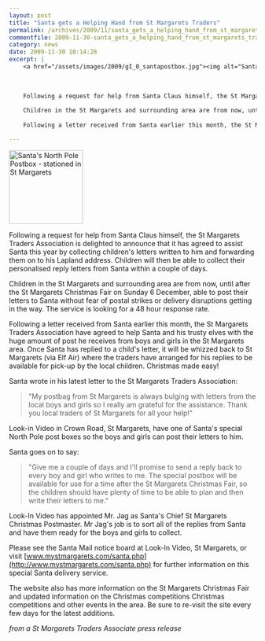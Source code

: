 ```yaml
---
layout: post
title: "Santa gets a Helping Hand from St Margarets Traders"
permalink: /archives/2009/11/santa_gets_a_helping_hand_from_st_margarets_trader.html
commentfile: 2009-11-30-santa_gets_a_helping_hand_from_st_margarets_trader
category: news
date: 2009-11-30 10:14:28
excerpt: |
    <a href="/assets/images/2009/gI_0_santapostbox.jpg"><img alt="Santa's North Pole Postbox - stationed in St Margarets" src="/assets/images/2009/gI_0_santapostbox-thumb.jpg" width="150" height="150" class="photo right" /></a>
    
    
    
    Following a request for help from Santa Claus himself, the St Margarets Traders Association is delighted to announce that it has agreed to assist Santa this year by collecting children's letters written to him and forwarding them on to his Lapland address. Children will then be able to collect their personalised reply letters from Santa within a couple of days.
    
    Children in the St Margarets and surrounding area are from now, until after the St Margarets Christmas Fair on Sunday 6 December, able to post their letters to Santa without fear of postal strikes or delivery disruptions getting in the way. The service is looking for a 48 hour response rate.
    
    Following a letter received from Santa earlier this month, the St Margarets Traders Association have agreed to help Santa and his trusty elves with the huge amount of post he receives from boys and girls in the St Margarets area. Once Santa has replied to a child's letter, it will be whizzed back to St Margarets (via Elf Air) where the traders have arranged for his replies to be available for pick-up by the local children. Christmas made easy!

---
```


<a href="/assets/images/2009/gI_0_santapostbox.jpg"><img alt="Santa's North Pole Postbox - stationed in St Margarets" src="/assets/images/2009/gI_0_santapostbox-thumb.jpg" width="150" height="150" class="photo right" /></a>

Following a request for help from Santa Claus himself, the St Margarets Traders Association is delighted to announce that it has agreed to assist Santa this year by collecting children's letters written to him and forwarding them on to his Lapland address. Children will then be able to collect their personalised reply letters from Santa within a couple of days.

Children in the St Margarets and surrounding area are from now, until after the St Margarets Christmas Fair on Sunday 6 December, able to post their letters to Santa without fear of postal strikes or delivery disruptions getting in the way. The service is looking for a 48 hour response rate.

Following a letter received from Santa earlier this month, the St Margarets Traders Association have agreed to help Santa and his trusty elves with the huge amount of post he receives from boys and girls in the St Margarets area. Once Santa has replied to a child's letter, it will be whizzed back to St Margarets (via Elf Air) where the traders have arranged for his replies to be available for pick-up by the local children. Christmas made easy!

Santa wrote in his latest letter to the St Margarets Traders Association:

> "My postbag from St Margarets is always bulging with letters from the local boys and girls so I really am grateful for the assistance. Thank you local traders of St Margarets for all your help!"

Look-in Video in Crown Road, St Margarets, have one of Santa's special North Pole post boxes so the boys and girls can post their letters to him.

Santa goes on to say:

> "Give me a couple of days and I'll promise to send a reply back to every boy and girl who writes to me. The special postbox will be available for use for a time after the St Margarets Christmas Fair, so the children should have plenty of time to be able to plan and then write their letters to me."

Look-In Video has appointed Mr. Jag as Santa's Chief St Margarets Christmas Postmaster. Mr Jag's job is to sort all of the replies from Santa and have them ready for the boys and girls to collect.

Please see the Santa Mail notice board at Look-In Video, St Margarets, or visit [www.mystmargarets.com/santa.php](http://www.mystmargarets.com/santa.php) for further information on this special Santa delivery service.

The website also has more information on the St Margarets Christmas Fair and updated information on the Christmas competitions Christmas competitions and other events in the area. Be sure to re-visit the site every few days for the latest additions.

<cite>from a St Margarets Traders Associate press release</cite>
